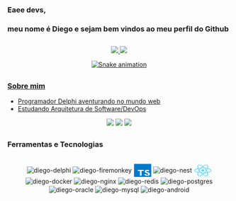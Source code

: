 ### Eaee devs,
### meu nome é Diego e sejam bem vindos ao meu perfil do Github

##

<div align="center">
  <a href="https://github.com/sempredrf">
  <img height="180em" src="https://github-readme-stats.vercel.app/api?username=sempredrf&show_icons=true&theme=dracula&include_all_commits=true&count_private=true"/>
  <img height="180em" src="https://github-readme-stats.vercel.app/api/top-langs/?username=sempredrf&layout=compact&langs_count=7&theme=dracula"/>
    
  ![Snake animation](https://github.com/sempredrf/sempredrf/blob/output/github-contribution-grid-snake.svg)
</div>
  
##

### Sobre mim
- Programador Delphi aventurando no mundo web
- Estudando Arquitetura de Software/DevOps

<div align="center">   
  <a href="https://www.linkedin.com/in/sempredrf" target="_blank"><img src="https://img.shields.io/badge/-LinkedIn-%230077B5?style=for-the-badge&logo=linkedin&logoColor=white" target="_blank"></a>  
  <a href = "mailto:sempredrf@gmail.com"><img src="https://img.shields.io/badge/-Gmail-%23333?style=for-the-badge&logo=gmail&logoColor=white" target="_blank"></a>
  <a href="https://instagram.com/sempredrf" target="_blank"><img src="https://img.shields.io/badge/-Instagram-%23E4405F?style=for-the-badge&logo=instagram&logoColor=white" target="_blank"></a> 	 
</div>
  
##  
### Ferramentas e Tecnologias
<div align="center">   
  <div style="display: inline_block"><br>  
    <img align="center" alt="diego-delphi" height="40" width="40" title="Delphi" src="https://upload.wikimedia.org/wikipedia/commons/b/bd/Delphi_Language_Logo.png" />
    <img align="center" alt="diego-firemonkey" height="40" width="40" title="Firemonkey" src="https://upload.wikimedia.org/wikipedia/en/thumb/c/cb/FireMonkeyLogo.svg/1024px-FireMonkeyLogo.svg.png" />
    <img align="center" alt="diego-Ts" height="30" width="40" title="TypeScript" src="https://raw.githubusercontent.com/devicons/devicon/master/icons/typescript/typescript-plain.svg">
    <img align="center" alt="diego-nest" height="40" width="40" title="NestJS" src="https://cdn.jsdelivr.net/gh/devicons/devicon/icons/nestjs/nestjs-plain.svg" />
    <img align="center" alt="diego-React" height="30" width="40" title="React" src="https://raw.githubusercontent.com/devicons/devicon/master/icons/react/react-original.svg">      
    <img align="center" alt="diego-docker" height="40" width="40" title="Docker" src="https://cdn.jsdelivr.net/gh/devicons/devicon/icons/docker/docker-original.svg" />
    <img align="center" alt="diego-nginx" height="40" width="40" title="Nginx" src="https://cdn.jsdelivr.net/gh/devicons/devicon/icons/nginx/nginx-original.svg" />
    <img align="center" alt="diego-redis" height="40" width="40" title="Redis" src="https://cdn.jsdelivr.net/gh/devicons/devicon/icons/redis/redis-original.svg" />
    <img align="center" alt="diego-postgres" height="40" width="40" title="PostgreSQL" src="https://cdn.jsdelivr.net/gh/devicons/devicon/icons/postgresql/postgresql-original.svg" />
    <img align="center" alt="diego-oracle" height="40" width="40" title="Oracle" src="https://cdn.jsdelivr.net/gh/devicons/devicon/icons/oracle/oracle-original.svg" />
    <img align="center" alt="diego-mysql" height="40" width="40" title="MySQL" src="https://cdn.jsdelivr.net/gh/devicons/devicon/icons/mysql/mysql-original.svg" />
    <img align="center" alt="diego-android" height="40" width="40" title="Android" src="https://cdn.jsdelivr.net/gh/devicons/devicon/icons/android/android-plain.svg" />
  </div>
 </div>
  
##
 
